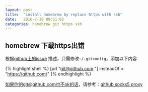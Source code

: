 ```yaml
---
layout: post
title:  "install homebrew by replace https with ssh"
date:   2016-7-30 09:51:02
categories: homebrew git https ssh
---
```


## homebrew 下载https出错

根据[github上的issue](https://github.com/Homebrew/legacy-homebrew/issues/34363)
描述，只需修改`~/.gitconfig`，添加以下内容


{% highlight shell %}
[url "git@github.com:"]
    insteadOf = "https://github.com/"
{% endhighlight %}

如果你的git@github.com也不ok的话，请参考：[github socks5 proxy](http://tlightsky.github.io/github/socke5/proxy/2016/07/25/github-socks5-proxy.html)
